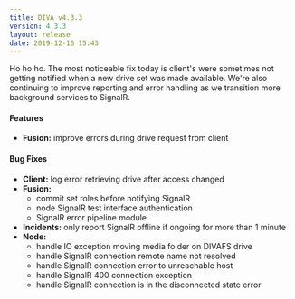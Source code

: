 ```yaml
---
title: DIVA v4.3.3
version: 4.3.3
layout: release
date: 2019-12-16 15:43
---
```


Ho ho ho. The most noticeable fix today is client's were sometimes not getting notified when a new drive set was made available.
We're also continuing to improve reporting and error handling as we transition more background services to SignalR.

#### Features

* **Fusion:** improve errors during drive request from client

#### Bug Fixes

* **Client:** log error retrieving drive after access changed
* **Fusion:**
  * commit set roles before notifying SignalR
  * node SignalR test interface authentication
  * SignalR error pipeline module
* **Incidents:** only report SignalR offline if ongoing for more than 1 minute
* **Node:**
  * handle IO exception moving media folder on DIVAFS drive
  * handle SignalR connection remote name not resolved
  * handle SignalR connection error to unreachable host
  * handle SignalR 400 connection exception
  * handle SignalR connection is in the disconnected state error